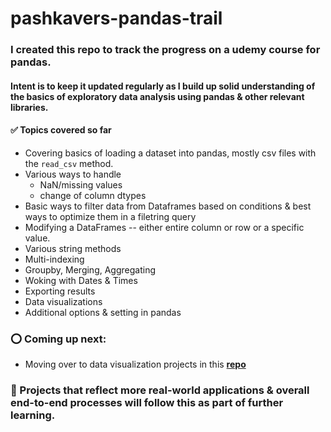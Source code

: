 # pashkavers-pandas-trail
### I created this repo to track the progress on a udemy course for pandas.<br>
#### Intent is to keep it updated regularly as I build up solid understanding of the basics of exploratory data analysis using pandas & other relevant libraries.

#### ✅ Topics covered so far
- Covering basics of loading a dataset into pandas, mostly csv files with the <code>read_csv</code> method.
- Various ways to handle
  - NaN/missing values
  - change of column dtypes
- Basic ways to filter data from Dataframes based on conditions & best ways to optimize them in a filetring query
- Modifying a DataFrames -- either entire column or row or a specific value.
- Various string methods 
- Multi-indexing
- Groupby, Merging, Aggregating
- Woking with Dates & Times
- Exporting results
- Data visualizations
- Additional options & setting in pandas
### ⭕ Coming up next:
- Moving over to data visualization projects in this <a href=https://github.com/abhijeet-bhambere/python-data-visualizatn>**repo**</a>
### 🚧 Projects that reflect more real-world applications & overall end-to-end processes will follow this as part of further learning.
